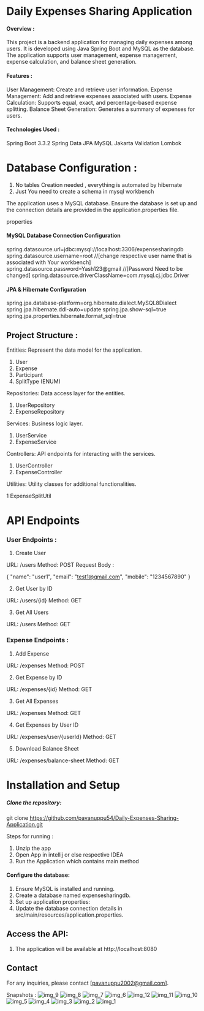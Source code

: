 # Daily Expenses Sharing Application

#### Overview :

This project is a backend application for managing daily expenses among users. It is developed using Java Spring Boot and MySQL as the database. The application supports user management, expense management, expense calculation, and balance sheet generation.

#### Features :

User Management: Create and retrieve user information.
Expense Management: Add and retrieve expenses associated with users.
Expense Calculation: Supports equal, exact, and percentage-based expense splitting.
Balance Sheet Generation: Generates a summary of expenses for users.


#### Technologies Used :

Spring Boot 3.3.2
Spring Data JPA
MySQL
Jakarta Validation
Lombok


# Database Configuration :

1. No tables Creation needed , everything is automated by hibernate
2. Just You need to create a schema in mysql workbench

The application uses a MySQL database. Ensure the database is set up and the connection details are provided in the application.properties file.

properties


#### MySQL Database Connection Configuration
spring.datasource.url=jdbc:mysql://localhost:3306/expensesharingdb
spring.datasource.username=root  //[change respective user name that is associated with Your workbench]
spring.datasource.password=Yash123@gmail  //[Password Need to be changed]
spring.datasource.driverClassName=com.mysql.cj.jdbc.Driver

#### JPA & Hibernate Configuration
spring.jpa.database-platform=org.hibernate.dialect.MySQL8Dialect
spring.jpa.hibernate.ddl-auto=update
spring.jpa.show-sql=true
spring.jpa.properties.hibernate.format_sql=true



## Project Structure :

Entities: Represent the data model for the application.

1. User
2. Expense
3. Participant
4. SplitType (ENUM)

Repositories: Data access layer for the entities.

1. UserRepository
2. ExpenseRepository

Services: Business logic layer.

1. UserService
2. ExpenseService

Controllers: API endpoints for interacting with the services.

1. UserController
2. ExpenseController

Utilities: Utility classes for additional functionalities.

1 ExpenseSplitUtil


# API Endpoints

### User Endpoints :

1. Create User

URL: /users
Method: POST
Request Body :

{
  "name": "user1",
  "email": "test1@gmail.com",
  "mobile": "1234567890"
}

2. Get User by ID

URL: /users/{id}
Method: GET

3. Get All Users

URL: /users
Method: GET



### Expense Endpoints :

1. Add Expense

URL: /expenses
Method: POST

2. Get Expense by ID

URL: /expenses/{id}
Method: GET

3. Get All Expenses

URL: /expenses
Method: GET

4. Get Expenses by User ID

URL: /expenses/user/{userId}
Method: GET


5. Download Balance Sheet

URL: /expenses/balance-sheet
Method: GET


# Installation and Setup

##### Clone the repository:

git clone https://github.com/pavanuppu54/Daily-Expenses-Sharing-Application.git

Steps for running :

1. Unzip the app
2. Open App in intellij or else respective IDEA
3. Run the Application which contains main method 

#### Configure the database:

1. Ensure MySQL is installed and running.
2. Create a database named expensesharingdb.
3. Set up application properties:
4. Update the database connection details in src/main/resources/application.properties.

## Access the API:
1. The application will be available at http://localhost:8080

## Contact
For any inquiries, please contact [pavanuppu2002@gmail.com].


Snapshots :
![img_9](https://github.com/user-attachments/assets/39c0a46d-f863-47ed-a3c3-1dc2e5585107)
![img_8](https://github.com/user-attachments/assets/49c0a26e-b515-4d59-afbb-fac0b1b89523)
![img_7](https://github.com/user-attachments/assets/82ab8392-9b24-466c-bdf2-521d86377004)
![img_6](https://github.com/user-attachments/assets/a75bc23a-3a12-4262-92d0-927dab5661f7)
![img_12](https://github.com/user-attachments/assets/43aed893-0f22-4aeb-8bd0-d75cfe8e216d)
![img_11](https://github.com/user-attachments/assets/cece0521-a081-40a0-a97a-a0377aa4da18)
![img_10](https://github.com/user-attachments/assets/eb92e485-21a1-4617-866e-d2aa388f6dfd)
![img_5](https://github.com/user-attachments/assets/68b10c9f-a87f-43a9-a0c6-2439cb7b7e3a)
![img_4](https://github.com/user-attachments/assets/0d768910-0c3c-4141-9523-860c5697171d)
![img_3](https://github.com/user-attachments/assets/a1ff806a-1bc4-43e1-83f8-278dbdac7029)
![img_2](https://github.com/user-attachments/assets/ac2c0e21-3752-4acf-8907-14711f768c12)
![img_1](https://github.com/user-attachments/assets/4e83194a-8ba2-45fb-af95-93020553cd7f)


